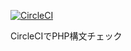 [![CircleCI](https://circleci.com/gh/m-riv/php-ci-test/tree/master.svg?style=svg)](https://circleci.com/gh/m-riv/php-ci-test/tree/master)

CircleCIでPHP構文チェック
